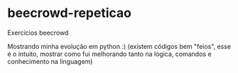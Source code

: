 # beecrowd-repeticao
Exercícios beecrowd

Mostrando minha evolução em python :)
(existem códigos bem "feios", esse é o intuito, mostrar como fui melhorando tanto na lógica, comandos e conhecimento na linguagem)
